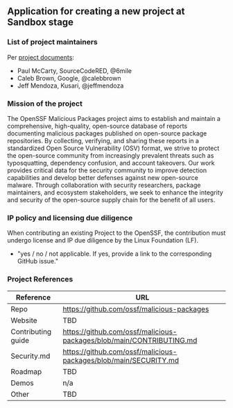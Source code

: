 ## Application for creating a new project at Sandbox stage

### List of project maintainers

Per [project documents](https://github.com/openbao/openbao/blob/main/MAINTAINERS.md):

- Paul McCarty, SourceCodeRED, @6mile
- Caleb Brown, Google, @calebbrown
- Jeff Mendoza, Kusari, @jeffmendoza

### Mission of the project

The OpenSSF Malicious Packages project aims to establish and maintain a comprehensive, high-quality, open-source database of reports documenting malicious packages published on open-source package repositories. By collecting, verifying, and sharing these reports in a standardized Open Source Vulnerability (OSV) format, we strive to protect the open-source community from increasingly prevalent threats such as typosquatting, dependency confusion, and account takeovers. Our work provides critical data for the security community to improve detection capabilities and develop better defenses against new open-source malware. Through collaboration with security researchers, package maintainers, and ecosystem stakeholders, we seek to enhance the integrity and security of the open-source supply chain for the benefit of all users.

### IP policy and licensing due diligence

When contributing an existing Project to the OpenSSF, the contribution must undergo license and IP due diligence by the Linux Foundation (LF).
  * "yes / no / not applicable. If yes, provide a link to the corresponding GitHub issue."

### Project References

| Reference           | URL |
|---------------------|-----|
| Repo                | https://github.com/ossf/malicious-packages|
| Website             | TBD |
| Contributing guide  | https://github.com/ossf/malicious-packages/blob/main/CONTRIBUTING.md |
| Security.md         | https://github.com/ossf/malicious-packages/blob/main/SECURITY.md |
| Roadmap             | TBD |
| Demos               | n/a |
| Other               | TBD |
